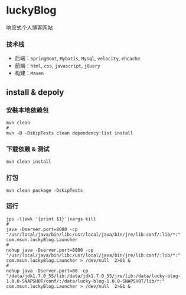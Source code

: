 # luckyBlog
响应式个人博客网站

### 技术栈
* 后端：`SpringBoot`, `Mybatis`, `Mysql`, `velocity`, `ehcache`
* 前端：`html`, `css`, `javascript`, `jQuery`
* 构建：`Maven`


## install & depoly
### 安裝本地依赖包
```
mvn clean
#
mvn -B -DskipTests clean dependency:list install
```

### 下载依赖 & 测试
```
mvn clean install
```

### 打包
```
mvn clean package -DskipTests
```

### 运行
```
jps -l|awk '{print $1}'|xargs kill
#
java -Dserver.port=8080 -cp "/usr/local/java/bin/lib:/usr/local/java/bin/jre/lib:conf/:lib/*:" com.msun.luckyBlog.Launcher
#
nohup java -Dserver.port=8080 -cp "/usr/local/java/bin/lib:/usr/local/java/bin/jre/lib:conf/:lib/*:" com.msun.luckyBlog.Launcher > /dev/null  2>&1 &
#
nohup java -Dserver.port=80 -cp "/data/jdk1.7.0_55/lib:/data/jdk1.7.0_55/jre/lib:/data/lucky-blog-1.0.0-SNAPSHOT/conf/:/data/lucky-blog-1.0.0-SNAPSHOT/lib/*:" com.msun.luckyBlog.Launcher > /dev/null  2>&1 &